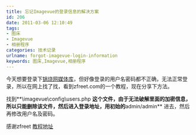 ```yaml
---
title: 忘记Imagevue的登录信息的解决方案
id: 206
date: 2011-03-06 12:10:49
tags:
- 图床
- Imagevue
- 相册程序
categories: 技术记录
urlname: forgot-imagevue-login-information
keywords: 图床,Imagevue,相册程序
---
```


今天想要登录下[锅烧网媒体库](http://www.guosao.com)，但好像登录的用户名密码都不正确，无法正常登录，所以在网上找了找，看到zfreet.com的一个教程，现在分享下方法。

找到**\imagevue\config\users.php **这个文件，由于无法破解里面的加密信息，所以只能删除该文件，然后进入登录地址，用初始的**admin/admin** 进去，然后再修改用户名及密码。<!--more-->

感谢zfreet [教程地址](http://www.zfreet.com/post/reset-password-of-imagevue-x2.html)
